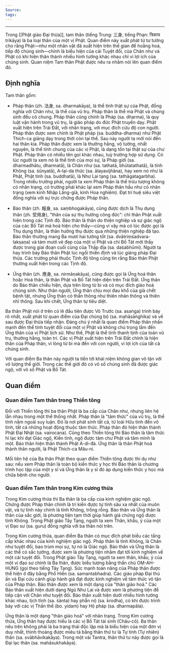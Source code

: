 ```yaml
---
Source: 
tags:
---
```

---
Trong [[Phật giáo Đại thừa]], tam thân (tiếng Trung: 三身, tiếng Phạn: त्रिकाय trikāya) là ba loại thân của một vị Phật. Quan điểm này xuất phát từ tư tưởng cho rằng Phật—như một nhân vật đã xuất hiện trên thế gian để hoằng hoá, tiếp độ chúng sinh—chính là biểu hiện của cái Tuyệt đối, của Chân như và Phật có khi hiện thân thành nhiều hình tướng khác nhau chỉ vì lợi ích của chúng sinh. Quan niệm Tam thân Phật được nêu ra nhằm nói lên quan điểm đó.

## Định nghĩa

Tam thân gồm:

- Pháp thân (zh. 法身, sa. dharmakāya), là thể tính thật sự của Phật, đồng nghĩa với Chân như, là thể của vũ trụ. Pháp thân là thể mà Phật và chúng sinh đều có chung. Pháp thân cũng chính là Pháp (sa. dharma), là quy luật vận hành trong vũ trụ, là giáo pháp do đức Phật truyền dạy. Phật xuất hiện trên Trái Đất, với nhân trạng, với mục đích cứu độ con người. Pháp thân được xem chính là Phật pháp (sa. buddha-dharma) như Phật Thích-ca giảng dạy trong thời còn tại thế. Sau này người ta mới nói đến hai thân kia. Pháp thân được xem là thường hằng, vô tướng, nhất nguyên, là thể tính chung của các vị Phật, là dạng tồn tại thật sự của chư Phật. Pháp thân có nhiều tên gọi khác nhau, tuỳ trường hợp sử dụng. Có lúc người ta xem nó là thể tính của mọi sự, là Pháp giới (sa. dharmadhātu, dharmatā), là Chân như (sa. tathatā, bhūtatathatā), là tính Không (sa. śūnyatā), A-lại-da thức (sa. ālayavijñāna), hay xem nó như là Phật, Phật tính (sa. buddhatā), là Như Lai tạng (sa. tathāgatagarbha). Trong nhiều trường phái, người ta xem Pháp thân là thể trừu tượng không có nhân trạng, có trường phái khác lại xem Pháp thân hầu như có nhân trạng (xem kinh Nhập Lăng-già, kinh Hoa nghiêm). Đạt trí huệ siêu việt đồng nghĩa với sự trực chứng được Pháp thân.

- Báo thân (zh. 報身, sa. saṃbhogakāya), cũng được dịch là Thụ dụng thân (zh. 受用身), "thân của sự thụ hưởng công đức": chỉ thân Phật xuất hiện trong các Tịnh độ. Báo thân là thân do thiện nghiệp và sự giác ngộ của các Bồ Tát mà hoá hiện cho thấy—cũng vì vậy mà có lúc được gọi là Thụ dụng thân, là thân hưởng thụ được qua những thiện nghiệp đã tạo. Báo thân thường mang Ba mươi hai tướng tốt (sa. dvātriṃśadvara-lakṣaṇa) và tám mươi vẻ đẹp của một vị Phật và chỉ Bồ Tát mới thấy được trong giai đoạn cuối cùng của Thập địa (sa. daśabhūmi). Người ta hay trình bày Báo thân Phật lúc ngồi thiền định và lúc giảng pháp Đại thừa. Các trường phái thuộc Tịnh độ tông cũng tin rằng Báo thân Phật thường xuất hiện trong các Tịnh độ.

- Ứng thân (zh. 應身, sa. nirmāṇakāya), cũng được gọi là Ứng hoá thân hoặc Hoá thân, là thân Phật và Bồ Tát hiện diện trên Trái Đất. Ứng thân do Báo thân chiếu hiện, dựa trên lòng từ bi và có mục đích giáo hoá chúng sinh. Như thân người, Ứng thân chịu mọi đau khổ của già chết bệnh tật, nhưng Ứng thân có thần thông như thiên nhãn thông và thiên nhĩ thông. Sau khi chết, Ứng thân tự tiêu diệt.

Ba thân Phật nói ở trên có lẽ đầu tiên được Vô Trước (sa. asaṅga) trình bày rõ nhất, xuất phát từ quan điểm của Đại chúng bộ (sa. mahāsāṅghika) và về sau được Đại thừa tiếp nhận. Đáng chú ý nhất là quan điểm Pháp thân nhấn mạnh đến thể tính tuyệt đối của một vị Phật và không chú trọng lắm đến Ứng thân của vị Phật lịch sử. Như thế, Phật là thể tính thanh tịnh của toàn vũ trụ, thường hằng, toàn tri. Các vị Phật xuất hiện trên Trái Đất chính là hiện thân của Pháp thân, vì lòng từ bi mà đến với con người, vì lợi ích của tất cả chúng sinh.

Với quan điểm Ba thân này người ta tiến tới khái niệm không gian vô tận với vô lượng thế giới. Trong các thế giới đó có vô số chúng sinh đã được giác ngộ, với vô số Phật và Bồ Tát.

## Quan điểm

### Quan điểm Tam thân trong Thiền tông

Đối với Thiền tông thì ba thân Phật là ba cấp của Chân như, nhưng liên hệ lẫn nhau trong một thể thống nhất. Pháp thân là "tâm thức" của vũ trụ, là thể tính nằm ngoài suy luận. Đó là nơi phát sinh tất cả, từ loài Hữu tình đến vô tình, tất cả những hoạt động thuộc tâm thức. Pháp thân đó hiện thân thành Phật Đại Nhật (sa. vairocana). Cũng theo Thiền tông thì Báo thân là tâm thức hỉ lạc khi đạt Giác ngộ, Kiến tính, ngộ được tâm chư Phật và tâm mình là một. Báo thân hiện thân thành Phật A-di-đà. Ứng thân là thân Phật hoá thành thân người, là Phật Thích-ca Mâu-ni.

Mối liên hệ của Ba thân Phật theo quan điểm Thiền tông được thí dụ như sau: nếu xem Pháp thân là toàn bộ kiến thức y học thì Báo thân là chương trình học tập của một y sĩ và Ứng thân là y sĩ đó áp dụng kiến thức y học mà chữa bệnh cho người.

### Quan điểm Tam thân trong Kim cương thừa

Trong Kim cương thừa thì Ba thân là ba cấp của kinh nghiệm giác ngộ. Chứng được Pháp thân chính là tri kiến được tự tính sâu xa nhất của muôn vật, và tự tính này chính là tính Không, trống rỗng. Báo thân và Ứng thân là thân của sắc giới, là phương tiện tạm thời giúp hành giả chứng ngộ được tính Không. Trong Phật giáo Tây Tạng, người ta xem Thân, khẩu, ý của một vị Đạo sư (sa. guru) đồng nghĩa với ba thân nói trên.

Trong Kim cương thừa, quan điểm Ba thân có mục đích phát biểu các tầng cấp khác nhau của kinh nghiệm giác ngộ. Pháp thân là tính Không, là Chân như tuyệt đối, bao trùm mọi sự, tự nó là Giác ngộ. Báo thân và Ứng thân là các thể có sắc tướng, được xem là phương tiện nhằm đạt tới kinh nghiệm về một cái tuyệt đối. Trong Phật giáo Tây Tạng, người ta xem thân, khẩu, ý của một vị đạo sư chính là Ba thân, được biểu tượng bằng thần chú OṂ-AH-HUNG (gọi theo tiếng Tây Tạng). Sức mạnh toàn năng của Pháp thân được thể hiện ở đây bằng Phổ Hiền (sa. samantabhadra). Các giáo pháp Đại thủ ấn và Đại cứu cánh giúp hành giả đạt được kinh nghiệm về tâm thức vô tận của Pháp thân. Báo thân được xem là một dạng của "thân giáo hoá." Các Báo thân xuất hiện dưới dạng Ngũ Như Lai và được xem là phương tiện để tiếp cận với Chân như tuyệt đối. Báo thân xuất hiện dưới nhiều hình tướng khác nhau, tịch tĩnh (sa. śānta) hay phẫn nộ (sa. krodha), có khi được trình bày với các vị Thần thể (bo. yidam) hay Hộ pháp (sa. dharmapāla).

Ứng thân là một dạng "thân giáo hoá" với nhân trạng. Trong Kim cương thừa, Ứng thân hay được hiểu là các vị Bồ Tát tái sinh (Châu-cô). Ba thân nêu trên không phải là ba trạng thái độc lập mà là biểu hiện của một đơn vị duy nhất, thỉnh thoảng được miêu tả bằng thân thứ tư là Tự tính (Tự nhiên) thân (sa. svābhāvikakāya). Trong một vài Tantra, thân thứ tư này được gọi là Đại lạc thân (sa. mahāsukhakāya).